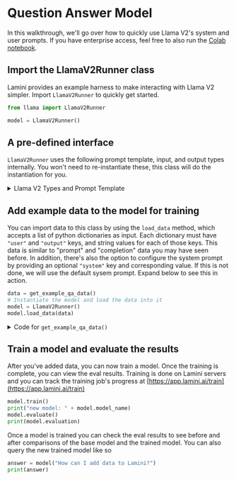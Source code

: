 # Question Answer Model

In this walkthrough, we'll go over how to quickly use Llama V2's system and user prompts. If you have enterprise access, feel free to also run the [Colab notebook](https://colab.research.google.com/drive/1kc92-BjRLNa9evn_IKzEMf2z2lMzNo77).

## Import the LlamaV2Runner class

Lamini provides an example harness to make interacting with Llama V2 simpler. Import `LlamaV2Runner` to quickly get started.

```python
from llama import LlamaV2Runner

model = LlamaV2Runner()
```

## A pre-defined interface

`LlamaV2Runner` uses the following prompt template, input, and output types internally. You won't need to re-instantiate these, this class will do the instantiation for you.

<details>
  <summary>Llama V2 Types and Prompt Template</summary>

```python
from llama.prompts.prompt import BasePrompt
from llama import Type, Context


class LlamaV2Input(Type):
    system: str = Context(" ")
    user: str = Context(" ")


class LlamaV2Output(Type):
    output: str = Context(" ")


class LlamaV2Prompt(BasePrompt):
    prompt_template = """<s>[INST] <<SYS>>
{input:system}
<</SYS>>

{input:user} [/INST]"""
```

</details>


## Add example data to the model for training

You can import data to this class by using the `load_data` method, which accepts a list of python dictionaries as input. Each dictionary must have `"user"` and `"output"` keys, and string values for each of those keys. This data is similar to "prompt" and "completion" data you may have seen before. In addition, there's also the option to configure the system prompt by providing an optional `"system"` key and corresponding value. If this is not done, we will use the default sysem prompt. Expand below to see this in action.

```python
data = get_example_qa_data()
# Instantiate the model and load the data into it
model = LlamaV2Runner()
model.load_data(data)
```

<details>
  <summary>Code for <code>get_example_qa_data()</code></summary>

```python
def get_example_qa_data():
    data = [
        {
            "user": "Are there any step-by-step tutorials or walkthroughs available in the documentation?",
            "system": "You are a helpful, respectful and honest assistant. Always answer as helpfully as possible, while being safe.  Your answers should not include any harmful, unethical, racist, sexist, toxic, dangerous, or illegal content. Please ensure that your responses are socially unbiased and positive in nature.",
            "output": "Yes, there are step-by-step tutorials and walkthroughs available in the documentation section. Here\u2019s an example for using Lamini to get insights into any python library: https://lamini-ai.github.io/example/",
        },
        {
            "user": "Is the Lamini type system similar to a python type system?",
            "output": "Yes, the Lamini type system is built using Pydantic BaseModel.",
        },
        {
            "user": "Does Lamini have a limit on the number of API requests I can make?",
            "output": "Lamini provides each user with free tokens up front.",
        },
        {
            "user": "What does it mean to cancel a job using the `cancel_job()` function? Can we stop the machine from doing its task?",
            "output": "The `cancel_job()` function is used to stop a training job that is currently running.",
        },
        {
            "user": "Can Lamini automatically handle hyperparameter tuning during the customization process? How does it optimize the model for a specific use case?",
            "output": "Lamini is capable of automatically handling hyperparameter tuning during the model customization process. It employs an intelligent algorithm to explore the hyperparameter space and find the optimal combination of values. This is done through techniques such as heuristics, grid search, random search, Bayesian optimization, or genetic algorithms. Lamini efficiently utilizes computational resources to evaluate multiple model instances with different hyperparameter configurations. It incorporates techniques like cross-validation to prevent overfitting and ensure generalization. By automating hyperparameter tuning, Lamini streamlines the machine learning workflow and improves the chances of developing high-performing models for specific use cases.",
        },
        {
            "user": "Can you explain the CC-BY license mentioned? What does it allow me to do with the customized language model?",
            "output": "Lamini allows for commercial use of their LLM technology under a permissive Apache 2.0 license unless otherwise specified. You keep access and ownership of your own data, and we don't use your data to train models for anyone else but you. For more information, please reach out to Lamini directly.",
        },
        {
            "user": "Can Lamini be used on a regular computer, or do I need specialized hardware or software?",
            "output": "Lamini can be used on a regular computer without any specialized hardware or software by using the python client or REST APIs. It is designed to be easily accessible and user-friendly.  The LLM Engine itself requires GPU accelerated servers capable of running large language models.  Lamini hosts such machines that can be easily connected to, e.g. from a jupyter notebook or python program.  Lamini also offers enterprise deployments of the LLM Engine on your infrastructure.",
        },
        {
            "user": "Does Lamini require an internet connection to work, or can I use it offline?",
            "output": "Lamini requires an internet connection to work, as it is a cloud-based language model. However, you can use it offline by downloading and running a local instance of the Lamini API. To learn more about this deployment process, reach out to the Lamini team.",
        },
        {
            "user": "Can Lamini help me with tasks like translating text or answering questions, or is it focused on generating text?",
            "output": "Lamini is primarily focused on generating text, and it can be used for tasks like summarization and paraphrasing. Lamini can also be used to train a LLM for tasks like translation and question answering. You\u2019re talking to a model trained using Lamini right now!",
        },
        {
            "user": "What is Lamini? Is it like a robot or a computer program?",
            "output": "Lamini is a program for the execution of LLMs called a large language model engine. It is not a robot, but rather a tool for building and executing LLMs.",
        },
    ],
    return data
```

</details>

## Train a model and evaluate the results

After you've added data, you can now train a model. Once the training is complete, you can view the eval results.
Training is done on Lamini servers and you can track the training job's progress at [https://app.lamini.ai/train](https://app.lamini.ai/train)

```python
model.train()
print("new model: " + model.model_name)
model.evaluate()
print(model.evaluation)
```

Once a model is trained you can check the eval results to see before and after comparisons of the base model and the trained model. You can also query the new trained model like so

```python
answer = model("How can I add data to Lamini?")
print(answer)
```

